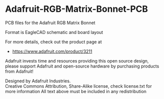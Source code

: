 # Adafruit-RGB-Matrix-Bonnet-PCB
PCB files for the Adafruit RGB Matrix Bonnet

Format is EagleCAD schematic and board layout

For more details, check out the product page at

   * https://www.adafruit.com/product/3211

Adafruit invests time and resources providing this open source design, 
please support Adafruit and open-source hardware by purchasing 
products from Adafruit!

Designed by Adafruit Industries.  
Creative Commons Attribution, Share-Alike license, check license.txt for more information
All text above must be included in any redistribution